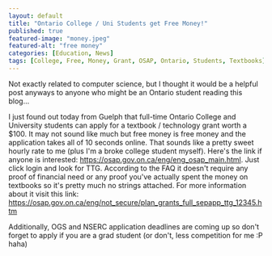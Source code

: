 ```yaml
---
layout: default
title: "Ontario College / Uni Students get Free Money!"
published: true
featured-image: "money.jpeg"
featured-alt: "free money"
categories: [Education, News]
tags: [College, Free, Money, Grant, OSAP, Ontario, Students, Textbooks]
---
```

Not exactly related to computer science, but I thought it would be a helpful post anyways to anyone who might be an Ontario student reading this blog...

I just found out today from Guelph that full-time Ontario College and University students can apply for a textbook / technology grant worth a $100. It may not sound like much but free money is free money and the application takes all of 10 seconds online. That sounds like a pretty sweet hourly rate to me (plus I'm a broke college student myself). Here's the link if anyone is interested: https://osap.gov.on.ca/eng/eng_osap_main.html. Just click login and look for TTG. According to the FAQ it doesn't require any proof of financial need or any proof you've actually spent the money on textbooks so it's pretty much no strings attached. For more information about it visit this link: https://osap.gov.on.ca/eng/not_secure/plan_grants_full_sepapp_ttg_12345.htm

Additionally, OGS and NSERC application deadlines are coming up so don't forget to apply if you are a grad student (or don't, less competition for me :P haha)
